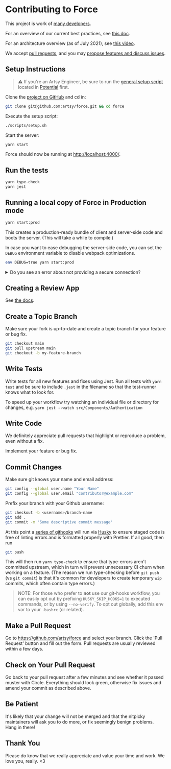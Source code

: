 # Contributing to Force

This project is work of [many developers](https://github.com/artsy/force/graphs/contributors).

For an overview of our current best practices, see [this doc](https://github.com/artsy/force/blob/main/docs/best_practices.md).

For an architecture overview (as of July 2021), see [this video](https://drive.google.com/drive/folders/1RE_7j4hocKD51RVZy60_5rZqUk9T-Zc2).

We accept [pull requests](https://github.com/artsy/force/pulls), and you may [propose features and discuss issues](https://github.com/artsy/force/issues).

## Setup Instructions

> ⚠️ If you're an Artsy Engineer, be sure to run the [general setup script](https://github.com/artsy/potential/blob/main/scripts/setup) located in [Potential](https://github.com/artsy/potential) first.

Clone the [project on GitHub](https://github.com/artsy/force) and cd in:

```sh
git clone git@github.com:artsy/force.git && cd force
```

Execute the setup script:

```sh
./scripts/setup.sh
```

Start the server:

```sh
yarn start
```

Force should now be running at [http://localhost:4000/](http://localhost:4000/).

## Run the tests

```sh
yarn type-check
yarn jest
```

## Running a local copy of Force in Production mode

```sh
yarn start:prod
```

This creates a production-ready bundle of client and server-side code and boots the server. (This will take a while to compile.)

In case you want to ease debugging the server-side code, you can set the `DEBUG`
environment variable to disable webpack optimizations.

```sh
env DEBUG=true yarn start:prod
```

<details>
   <summary>Do you see an error about not providing a secure connection?</summary>

Your browser has probably cached a redirect to `https://...`. Clear your browser cache for this page:

- Browse to the failing page
- Open Chrome Dev Tools (this adds a drop down menu to the reload icon)
- Click and hold “Reload” icon until the drop down appears.
- Select “Empty Cache and Hard Reload”
- You may now browse successfully to the page
</details>

## Creating a Review App

See [the docs](docs/creating_review_app.md).

## Create a Topic Branch

Make sure your fork is up-to-date and create a topic branch for your feature or bug fix.

```sh
git checkout main
git pull upstream main
git checkout -b my-feature-branch
```

## Write Tests

Write tests for all new features and fixes using Jest. Run all tests with `yarn test` and be sure to include `.jest` in the filename so that the test-runner knows what to look for.

To speed up your workflow try watching an individual file or directory for changes, e.g. `yarn jest --watch src/Components/Authentication`

## Write Code

We definitely appreciate pull requests that highlight or reproduce a problem, even without a fix.

Implement your feature or bug fix.

## Commit Changes

Make sure git knows your name and email address:

```sh
git config --global user.name "Your Name"
git config --global user.email "contributor@example.com"
```

Prefix your branch with your Github username:

```sh
git checkout -b <username>/branch-name
git add .
git commit -m 'Some descriptive commit message'
```

At this point a [series of githooks](https://github.com/artsy/force/blob/f549353687203e0bd0abfe5239a8509d66e53fb2/package.json#L375-L381) will run via [Husky](https://github.com/typicode/husky) to ensure staged code is free of linting errors and is formatted properly with Prettier. If all good, then run

```sh
git push
```

This will then run `yarn type-check` to ensure that type-errors aren't committed upstream, which in turn will prevent unnecessary CI churn when working on a feature. (The reason we run type-checking before `git push` (vs `git commit`) is that it's common for developers to create temporary `wip` commits, which often contain type errors.)

> NOTE: For those who prefer to **not** use our git-hooks workflow, you can easily opt out by prefixing `HUSKY_SKIP_HOOKS=1` to executed commands, or by using `--no-verify`. To opt out globally, add this env var to your `.bashrc` (or related).

## Make a Pull Request

Go to https://github.com/artsy/force and select your branch.
Click the 'Pull Request' button and fill out the form. Pull requests are usually reviewed within a few days.

## Check on Your Pull Request

Go back to your pull request after a few minutes and see whether it passed muster with Circle. Everything should look green, otherwise fix issues and amend your commit as described above.

## Be Patient

It's likely that your change will not be merged and that the nitpicky maintainers will ask you to do more, or fix seemingly benign problems. Hang in there!

## Thank You

Please do know that we really appreciate and value your time and work. We love you, really. <3
